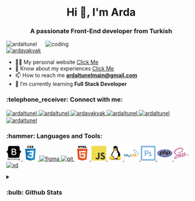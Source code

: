<h1 align="center">Hi 👋, I'm Arda</h1>
<h3 align="center">A passionate Front-End developer from Turkish</h3>

<img align="right"
     alt="coding"
     width="400"
     src="https://64.media.tumblr.com/27a69fe9243c5d39d83e3a5a88a5c4ba/32a42778a011479f-c1/s1280x1920/04d5ce9ece88f84793d0e397ea6797f9bc768f2e.gifv">

<p align="left">
  <img src="https://komarev.com/ghpvc/?username=ardaltunel&label=Profile%20views&color=lightgrey&style=for-the-badge"
       alt="ardaltunel">
  <a target="_blank"
     href="https://twitter.com/ardavakvak">
      <img src="https://img.shields.io/badge/follow-%40ardavakvak-1DA1F2?logo=twitter&style=for-the-badge"
           alt="ardavakvak">
  </a>
</p>


- 👨‍💻 My personal website [Click Me](https://www.ardaltunel.com/)
- 📄 Know about my experiences [Click Me](https://www.linkedin.com/in/ardaltunel/)
- 📫 How to reach me **ardaltunelmain@gmail.com**
- 🌱 I’m currently learning **Full Stack Developer**


<h3 align="left">:telephone_receiver: Connect with me:</h3>
<p align="left">
    <a href="https://codepen.io/ardaltunel"
       target="blank">
        <img align="center"
             src="https://raw.githubusercontent.com/rahuldkjain/github-profile-readme-generator/master/src/images/icons/Social/codepen.svg"
             alt="ardaltunel"
             height="30"
             width="40"/>
    </a>
    <a href="https://dev.to/ardaltunel"
       target="blank">
        <img align="center"
             src="https://raw.githubusercontent.com/rahuldkjain/github-profile-readme-generator/master/src/images/icons/Social/devto.svg"
             alt="ardaltunel"
             height="30"
             width="40"/>
    </a>
    <a href="https://twitter.com/ardavakvak"
       target="blank">
        <img align="center"
             src="https://raw.githubusercontent.com/rahuldkjain/github-profile-readme-generator/master/src/images/icons/Social/twitter.svg"
             alt="ardavakvak"
             height="30"
             width="40"/>
    </a>
    <a href="https://linkedin.com/in/ardaltunel"
       target="blank">
        <img align="center"
             src="https://raw.githubusercontent.com/rahuldkjain/github-profile-readme-generator/master/src/images/icons/Social/linked-in-alt.svg"
             alt="ardaltunel"
             height="30"
             width="40"/>
    </a>
    <a href="https://stackoverflow.com/users/19312277"
       target="blank">
        <img align="center"
             src="https://raw.githubusercontent.com/rahuldkjain/github-profile-readme-generator/master/src/images/icons/Social/stack-overflow.svg"
             alt="ardaltunel"
             height="30"
             width="40"/>
    </a>
    <a href="https://instagram.com/ardaltunel"
       target="blank">
        <img align="center"
             src="https://raw.githubusercontent.com/rahuldkjain/github-profile-readme-generator/master/src/images/icons/Social/instagram.svg"
             alt="ardaltunel"
             height="30"
             width="40"/>
    </a>
</p>

<h3 align="left">	:hammer: Languages and Tools:</h3>
<p align="left">
    <a href="https://getbootstrap.com"
       target="_blank"
       rel="noreferrer">
        <img src="https://raw.githubusercontent.com/devicons/devicon/master/icons/bootstrap/bootstrap-plain-wordmark.svg"
             alt="bootstrap"
             width="40"
             height="40"/>
    </a>
    <a href="https://www.w3schools.com/css/"
       target="_blank"
       rel="noreferrer">
        <img src="https://raw.githubusercontent.com/devicons/devicon/master/icons/css3/css3-original-wordmark.svg"
             alt="css3"
             width="40"
             height="40"/>
    </a>
    <a href="https://www.figma.com/"
       target="_blank"
       rel="noreferrer">
        <img src="https://www.vectorlogo.zone/logos/figma/figma-icon.svg"
             alt="figma"
             width="40"
             height="40"/>
    </a>
    <a href="https://git-scm.com/"
       target="_blank"
       rel="noreferrer">
        <img src="https://www.vectorlogo.zone/logos/git-scm/git-scm-icon.svg"
             alt="git"
             width="40"
             height="40"/>
    </a>
    <a href="https://www.w3.org/html/"
       target="_blank"
       rel="noreferrer">
        <img src="https://raw.githubusercontent.com/devicons/devicon/master/icons/html5/html5-original-wordmark.svg"
             alt="html5"
             width="40"
             height="40"/>
    </a>
    <a href="https://developer.mozilla.org/en-US/docs/Web/JavaScript"
       target="_blank"
       rel="noreferrer">
        <img src="https://raw.githubusercontent.com/devicons/devicon/master/icons/javascript/javascript-original.svg"
             alt="javascript"
             width="40"
             height="40"/>
    </a>
    <a href="https://www.linux.org/"
       target="_blank" rel="noreferrer">
        <img src="https://raw.githubusercontent.com/devicons/devicon/master/icons/linux/linux-original.svg"
             alt="linux"
             width="40"
             height="40"/>
    </a>
    <a href="https://www.mysql.com/"
       target="_blank"
       rel="noreferrer">
        <img src="https://raw.githubusercontent.com/devicons/devicon/master/icons/mysql/mysql-original-wordmark.svg"
             alt="mysql"
             width="40"
             height="40"/>
    </a>
    <a href="https://www.photoshop.com/en"
       target="_blank" rel="noreferrer">
        <img src="https://raw.githubusercontent.com/devicons/devicon/master/icons/photoshop/photoshop-line.svg"
             alt="photoshop"
             width="40"
             height="40"/>
    </a>
    <a href="https://www.php.net"
       target="_blank"
       rel="noreferrer">
        <img src="https://raw.githubusercontent.com/devicons/devicon/master/icons/php/php-original.svg"
             alt="php"
             width="40"
             height="40"/>
    </a>
    <a href="https://sass-lang.com"
       target="_blank"
       rel="noreferrer">
        <img src="https://raw.githubusercontent.com/devicons/devicon/master/icons/sass/sass-original.svg"
             alt="sass"
             width="40"
             height="40"/>
    </a>
    <a href="https://www.adobe.com/products/xd.html"
       target="_blank"
       rel="noreferrer">
        <img src="https://cdn.worldvectorlogo.com/logos/adobe-xd.svg"
             alt="xd"
             width="40"
             height="40"/>
    </a>
</p>

<details>
  <summary><h3>:bulb: Github Stats</h3></summary>

  [![Top Langs](https://github-readme-stats.vercel.app/api/top-langs/?username=ardaltunel&theme=tokyonight)](https://github.com/ardaltunel/github-readme-stats)

  ![Anurag's GitHub stats](https://github-readme-stats.vercel.app/api?username=ardaltunel&show_icons=true&theme=tokyonight)

  [![GitHub Streak](http://github-readme-streak-stats.herokuapp.com?user=ardaltunel&theme=tokyonight)](https://git.io/streak-stats)
</details>
